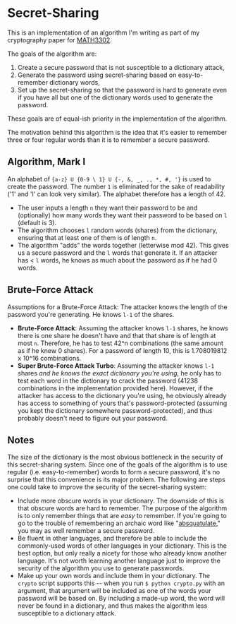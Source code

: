# Secret-Sharing #

This is an implementation of an algorithm I'm writing as part of my cryptography paper for [MATH3302](http://www.uq.edu.au/study/course.html?course_code=MATH3302).

The goals of the algorithm are:

1. Create a secure password that is not susceptible to a dictionary attack,
2. Generate the password using secret-sharing based on easy-to-remember dictionary words,
3. Set up the secret-sharing so that the password is hard to generate even if you have all but one of the dictionary words used to generate the password.

These goals are of equal-ish priority in the implementation of the algorithm.

The motivation behind this algorithm is the idea that it's easier to remember three or four regular words than it is to remember a secure password.


## Algorithm, Mark I ##

An alphabet of `{a-z} U {0-9 \ 1} U {-, &, _, ., *, #, '}` is used to create the password. The number `1` is eliminated for the sake of readability ('1' and 'l' can look very similar). The alphabet therefore has a length of 42.

- The user inputs a length `n` they want their password to be and (optionally) how many words they want their password to be based on `l` (default is 3).
- The algorithm chooses `l` random words (shares) from the dictionary, ensuring that at least one of them is of length `n`.
- The algorithm "adds" the words together (letterwise mod 42). This gives us a secure password and the `l` words that generate it. If an attacker has < `l` words, he knows as much about the password as if he had 0 words.

## Brute-Force Attack #

Assumptions for a Brute-Force Attack: The attacker knows the length of the password you're generating. He knows `l-1` of the shares.

- **Brute-Force Attack**: Assuming the attacker knows `l-1` shares, he knows there is one share he doesn't have and that that share is of length at most `n`. Therefore, he has to test 42^n combinations (the same amount as if he knew 0 shares). For a password of length 10, this is 1.708019812 x 10^16 combinations.
- **Super Brute-Force Attack Turbo**: Assuming the attacker knows `l-1` shares *and he knows the exact dictionary you're using*, he only has to test each word in the dictionary to crack the password (41238 combinations in the implementation provided here). However, if the attacker has access to the dictionary you're using, he obviously already has access to something of yours that's password-protected (assuming you kept the dictionary somewhere password-protected), and thus probably doesn't need to figure out your password.



## Notes ##

The size of the dictionary is the most obvious bottleneck in the security of this secret-sharing system. Since one of the goals of the algorithm is to use regular (i.e. easy-to-remember) words to form a secure password, it's no surprise that this convenience is its major problem. The following are steps one could take to improve the security of the secret-sharing system:

- Include more obscure words in your dictionary. The downside of this is that obscure words are hard to remember. The purpose of the algorithm is to only remember things that are *easy* to remember. If you're going to go to the trouble of remembering an archaic word like "[absquatulate](http://www.kokogiak.com/logolepsy/ow_a.html)," you may as well remember a secure password.
- Be fluent in other languages, and therefore be able to include the commonly-used words of other languages in your dictionary. This is the best option, but only really a nicety for those who already know another language. It's not worth learning another language just to improve the security of the algorithm you use to generate passwords.
- Make up your own words and include them in your dictionary. The `crypto` script supports this -- when you run `$ python crypto.py` with an argument, that argument will be included as one of the words your password will be based on. By including a made-up word, the word will never be found in a dictionary, and thus makes the algorithm less susceptible to a dictionary attack.


